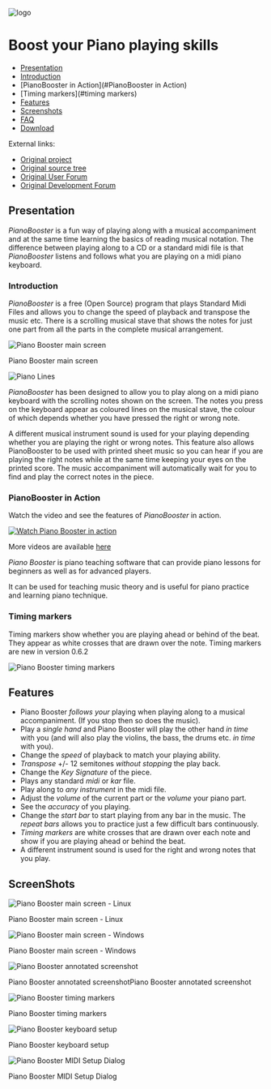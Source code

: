 ![logo](../logo/Logotype_horizontal.png)


# Boost your Piano playing skills

- [Presentation](#presentation)
- [Introduction](#introduction)
- [PianoBooster in Action](#PianoBooster in Action)
- [Timing markers](#timing markers)
- [Features](#features)
- [Screenshots](#screenshots)
- [FAQ](faq.md)
- [Download](download.md)

External links:
- [Original project](http://pianobooster.sourceforge.net)
- [Original source tree](http://sourceforge.net/projects/pianobooster/)
- [Original User Forum](http://piano-booster.2625608.n2.nabble.com/Piano-Booster-Users-f1591936.html)
- [Original Development Forum](http://piano-booster.2625608.n2.nabble.com/Piano-Booster-Development-f2625691.html)

## Presentation

*PianoBooster* is a fun way of playing along with a musical accompaniment and at
the same time learning the basics of reading musical notation.  The difference
between playing along to a CD or a standard midi file is that *PianoBooster*
listens and follows what you are playing on a midi piano keyboard.

### Introduction
*PianoBooster* is a free (Open Source) program that plays Standard Midi Files
and allows you to change the speed of playback
and transpose the music etc.
There is a scrolling musical stave that shows the notes for just one part
from all the parts in the complete musical arrangement.

![Piano Booster main screen](images/LinuxScreenShot.png)

Piano Booster main screen

![Piano Lines](images/pianolines.png)

*PianoBooster* has been designed to allow you to play along on a midi piano
keyboard with the scrolling notes shown on the screen. The notes you press on
the keyboard appear as coloured lines on the musical stave, the colour of which
depends whether you have pressed the right or wrong note.

A different musical instrument sound is used for your playing depending whether
you are playing the right or wrong notes. This feature also allows
PianoBooster to be used with printed sheet music so you can hear if you are
playing the right notes while at the same time keeping your eyes on the printed
score. The music accompaniment will automatically wait for you to find and play
the correct notes in the piece.


### PianoBooster in Action

Watch the video and see the features of *PianoBooster* in action.

[![Watch Piano Booster in
action](http://img.youtube.com/vi/UGbfm8Tv-20/0.jpg)](http://www.youtube.com/watch?v=UGbfm8Tv-20)

More videos are available [here](http://www.youtube.com/watch?v=7YaDllVreuM)

*Piano Booster* is piano teaching software that can provide piano lessons for
beginners as well as for advanced players.

It can be used for teaching music theory and is useful for piano practice and
learning piano technique.

### Timing markers

Timing markers show whether you are playing ahead or behind of the beat.
They appear as white crosses that are drawn over the note.
Timing markers are new in version 0.6.2

![Piano Booster timing markers](images/timingmarkers.jpeg)

## Features

- Piano Booster *follows your* playing when playing along to a musical  accompaniment. (If you stop then so does the music).
- Play a *single hand* and Piano Booster will play the other hand *in time* with you (and will also play the violins, the bass, the drums etc. *in time* with you).
- Change the *speed* of playback to match your playing ability.
- *Transpose* +/- 12 semitones *without stopping* the play back.
- Change the *Key Signature* of the piece.
- Plays any standard *midi* or *kar* file.
- Play along to *any instrument* in the midi file.
- Adjust the *volume* of the current part or the *volume* your piano part.
- See the *accuracy* of you playing.
- Change the *start bar* to start playing from any bar in the music. The *repeat bars* allows you to practice just a few difficult bars continuously.
- *Timing markers* are white crosses that are drawn over each note and show if you are playing ahead or behind the beat.
- A different instrument sound is used for the right and wrong notes that you play.

## ScreenShots

![Piano Booster main screen - Linux](images/LinuxScreenShot.png)

Piano Booster main screen - Linux

![Piano Booster main screen - Windows](images/WindowsScreenShot.jpeg)

Piano Booster main screen - Windows

![Piano Booster annotated screenshot](images/LinuxScreenShotAnnotated.png)

Piano Booster annotated screenshotPiano Booster annotated screenshot

![Piano Booster timing markers](images/timingmarkers.jpeg)

Piano Booster timing markers

![Piano Booster keyboard setup](images/keyboardsetup.png)

Piano Booster keyboard setup

![Piano Booster MIDI Setup Dialog](images/midisetup.png)

Piano Booster MIDI Setup Dialog
